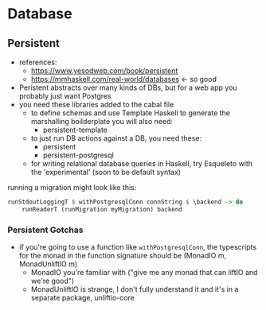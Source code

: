 # Database

## Persistent
- references:
    - https://www.yesodweb.com/book/persistent
    - https://mmhaskell.com/real-world/databases <- so good
- Peristent abstracts over many kinds of DBs, but for a web app you probably just want Postgres
- you need these libraries added to the cabal file
    - to define schemas and use Template Haskell to generate the marshalling boilderplate you will also need:
        - persistent-template
    - to just run DB actions against a DB, you need these:
        - persistent
        - persistent-postgresql
    - for writing relational database queries in Haskell, try Esqueleto with the 'experimental' (soon to be default syntax)

running a migration might look like this:
```haskell
runStdoutLoggingT $ withPostgresqlConn connString $ \backend -> do
    runReaderT (runMigration myMigration) backend
```

### Persistent Gotchas
- if you're going to use a function like `withPostgresqlConn`, the typescripts for the monad in the function signature should be (MonadIO m, MonadUnliftIO m)
    - MonadIO you're familiar with ("give me any monad that can liftIO and we're good")
    - MonadUnliftIO is strange, I don't fully understand it and it's in a separate package, unliftio-core
